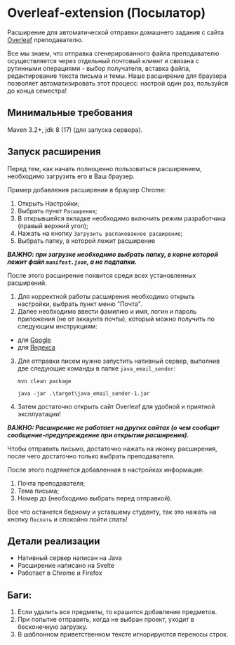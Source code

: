 # Overleaf-extension (Посылатор)
Расширение для автоматической отправки домашнего задания с сайта [Overleaf](https://www.overleaf.com/) преподавателю.

Все мы знаем, что отправка сгенерированного файла преподавателю осуществляется через отдельный почтовый клиент 
и связана с рутинными операциями - выбор получателя, вставка файла, редактирование текста письма и темы. 
Наше расширение для браузера позволяет автоматизировать этот процесс: настрой один раз, 
пользуйся до конца семестра!

## Минимальные требования
Maven 3.2+, jdk 8 (17) (для запуска сервера).

## Запуск расширения
Перед тем, как начать полноценно пользоваться расширением, необходимо загрузить его в Ваш браузер.

Пример добавления расширения в браузер Chrome:

1. Открыть Настройки;
2. Выбрать пункт `Расширения`;
3. В открывшейся вкладке необходимо включить режим разработчика (правый верхний угол);
4. Нажать на кнопку `Загрузить распакованное расширение`;
5. Выбрать папку, в которой лежит расширение

_**ВАЖНО: при загрузке необходимо выбрать папку, в корне которой лежит файл `manifest.json`, а не подпапки.**_

После этого расширение появится среди всех установленных расширений.

1. Для корректной работы расширения необходимо открыть настройки, выбрать пункт меню "Почта".
2. Далее необходимо ввести фамилию и имя, логин и пароль приложения (не от аккаунта почты), который можно получить по следующим инструкциям: 
* для [Google](https://support.google.com/accounts/answer/185833?hl=ru)
* для [Яндекса](https://yandex.ru/support/id/authorization/app-passwords.html)
3. Для отправки писем нужно запустить нативный сервер, выполнив две следующие команды в папке `java_email_sender`:
    ```
    mvn clean package
    ```
    
    ```
   java -jar .\target\java_email_sender-1.jar
   ```
4. Затем достаточно открыть сайт Overleaf для удобной и приятной эксплуатации!

_**ВАЖНО: Расширение не работает на других сайтах (о чем сообщит сообщение-предупреждение при открытии расширения).**_

Чтобы отправить письмо, достаточно нажать на иконку расширения, после чего достаточно только выбрать преподавателя.

После этого подтянется добавленная в настройках информация:
1. Почта преподавателя;
2. Тема письма;
3. Номер дз (необходимо выбрать перед отправкой).

Все что останется бедному и уставшему студенту, так это нажать на кнопку `Послать` и спокойно пойти спать!


## Детали реализации
* Нативный сервер написан на Java
* Расширение написано на Svelte
* Работает в Chrome и Firefox

## Баги:
1. Если удалить все предметы, то крашится добавление предметов.
2. При попытке отправить, когда не выбран проект, уходит в бесконечную загрузку.
3. В шаблонном приветственном тексте игнорируются переносы строк.
